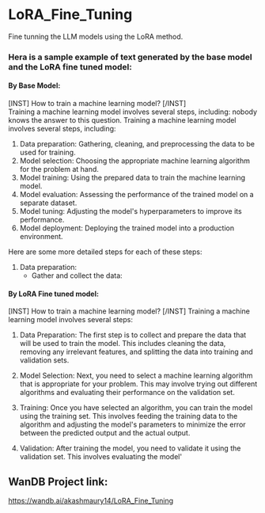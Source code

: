 # LoRA_Fine_Tuning
Fine tunning the LLM models using the LoRA method.

### Hera is a sample example of text generated by the base model and the LoRA fine tuned model:

#### By Base Model:
[INST] How to train a machine learning model? [/INST]  
Training a machine learning model involves several steps, including:
nobody knows the answer to this question. Training a machine learning model involves several steps, including:

1. Data preparation: Gathering, cleaning, and preprocessing the data to be used for training.
2. Model selection: Choosing the appropriate machine learning algorithm for the problem at hand.
3. Model training: Using the prepared data to train the machine learning model.
4. Model evaluation: Assessing the performance of the trained model on a separate dataset.
5. Model tuning: Adjusting the model's hyperparameters to improve its performance.
6. Model deployment: Deploying the trained model into a production environment.

Here are some more detailed steps for each of these steps:

1. Data preparation:
	* Gather and collect the data:

#### By LoRA Fine tuned model:

[INST] How to train a machine learning model? [/INST] 
Training a machine learning model involves several steps:

1. Data Preparation: The first step is to collect and prepare the data that will be used to train the model. This includes cleaning the data, removing any irrelevant features, and splitting the data into training and validation sets.

2. Model Selection: Next, you need to select a machine learning algorithm that is appropriate for your problem. This may involve trying out different algorithms and evaluating their performance on the validation set.

3. Training: Once you have selected an algorithm, you can train the model using the training set. This involves feeding the training data to the algorithm and adjusting the model's parameters to minimize the error between the predicted output and the actual output.

4. Validation: After training the model, you need to validate it using the validation set. This involves evaluating the model'


## WanDB Project link:

https://wandb.ai/akashmaury14/LoRA_Fine_Tuning
